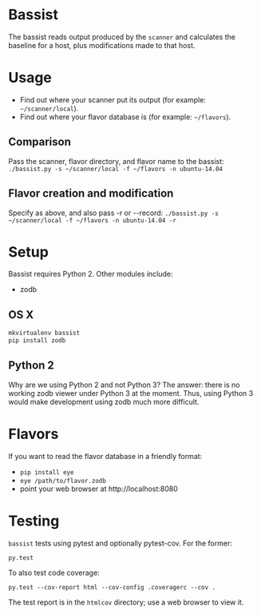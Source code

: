 # Bassist
The bassist reads output produced by the `scanner` and calculates the
baseline for a host, plus modifications made to that host.

# Usage
* Find out where your scanner put its output (for example:
`~/scanner/local`). 
* Find out where your flavor database is (for example: `~/flavors`).

## Comparison
Pass the scanner, flavor directory, and flavor name to the bassist:
`./bassist.py -s ~/scanner/local -f ~/flavors -n ubuntu-14.04`

## Flavor creation and modification
Specify as above, and also pass -r or --record:
`./bassist.py -s ~/scanner/local -f ~/flavors -n ubuntu-14.04 -r`

# Setup
Bassist requires Python 2. Other modules include:
- zodb

## OS X
```sh
mkvirtualenv bassist
pip install zodb
```

## Python 2
Why are we using Python 2 and not Python 3? The answer: there is no
working zodb viewer under Python 3 at the moment. Thus, using Python 3
would make development using zodb much more difficult.

# Flavors
If you want to read the flavor database in a friendly format:
* `pip install eye`
* `eye /path/to/flavor.zodb`
* point your web browser at http://localhost:8080

# Testing
`bassist` tests using pytest and optionally pytest-cov. For the former:

```
py.test
```

To also test code coverage:

```
py.test --cov-report html --cov-config .coveragerc --cov .
```

The test report is in the `htmlcov` directory; use a web browser to view it.

